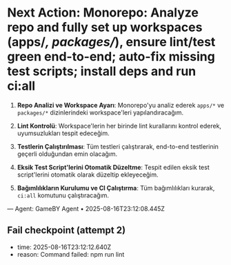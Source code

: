 # Next Action: Monorepo: Analyze repo and fully set up workspaces (apps/*, packages/*), ensure lint/test green end-to-end; auto-fix missing test scripts; install deps and run ci:all

1. **Repo Analizi ve Workspace Ayarı**: Monorepo'yu analiz ederek `apps/*` ve `packages/*` dizinlerindeki workspace'leri yapılandıracağım.

2. **Lint Kontrolü**: Workspace'lerin her birinde lint kurallarını kontrol ederek, uyumsuzlukları tespit edeceğim.

3. **Testlerin Çalıştırılması**: Tüm testleri çalıştırarak, end-to-end testlerinin geçerli olduğundan emin olacağım.

4. **Eksik Test Script'lerini Otomatik Düzeltme**: Tespit edilen eksik test script'lerini otomatik olarak düzeltip ekleyeceğim.

5. **Bağımlılıkların Kurulumu ve CI Çalıştırma**: Tüm bağımlılıkları kurarak, `ci:all` komutunu çalıştıracağım.

— Agent: GameBY Agent • 2025-08-16T23:12:08.445Z


## Fail checkpoint (attempt 2)
- time: 2025-08-16T23:12:12.640Z
- reason: Command failed: npm run lint
